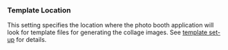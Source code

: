 ### Template Location

This setting specifies the location where the photo booth application will look for template files for generating the collage images. See [template set-up](template_setup.md) for details.
